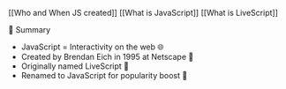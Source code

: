 [[Who and When JS created]]
[[What is JavaScript]]
[[What is LiveScript]]






📝 Summary
- JavaScript = Interactivity on the web 🌐
- Created by Brendan Eich in 1995 at Netscape 🏢
- Originally named LiveScript 🧪
- Renamed to JavaScript for popularity boost 🚀
